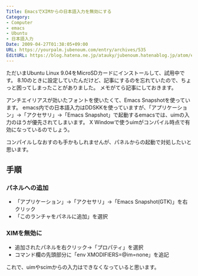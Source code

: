```yaml
---
Title: EmacsでXIMからの日本語入力を無効にする
Category:
- Computer
- emacs
- Ubuntu
- 日本語入力
Date: 2009-04-27T01:38:05+09:00
URL: https://yourpalm.jubenoum.com/entry/archives/535
EditURL: https://blog.hatena.ne.jp/atauky/jubenoum.hatenablog.jp/atom/entry/6653458415120885484
---
```


ただいまUbuntu Linux 9.04をMicroSDカードにインストールして、試用中です。
8.10のときに設定していたんだけど、記事にするのを忘れていたので、ちょっと困ってしまったことがありました。
メモがてら記事にしておきます。

<!--more-->

アンチエイリアスが効いたフォントを使いたくて、Emacs Snapshotを使っています。
emacs内での日本語入力はDDSKKを使っていますが、「アプリケーション」→「アクセサリ」→「Emacs Snapshot」で起動するemacsでは、uimの入力のほうが優先されてしまいます。
X Windowで使うuimがコンパイル時点で有効になっているのでしょう。

コンパイルしなおすのも手かもしれませんが、パネルからの起動で対処したいと思います。

<h2>手順</h2>
<h3>パネルへの追加</h3>
<ul>
	<li>「アプリケーション」→「アクセサリ」→「Emacs Snapshot(GTK)」を右クリック</li>
	<li>「このランチャをパネルに追加」を選択</li>
</ul>

<h3>XIMを無効に</h3>
<ul>
	<li>追加されたパネルを右クリック→「プロパティ」を選択</li>
	<li>コマンド欄の先頭部分に「env XMODIFIERS=@im=none」を追記</li>
</ul>



これで、uimやscimからの入力はできなくなっていると思います。

